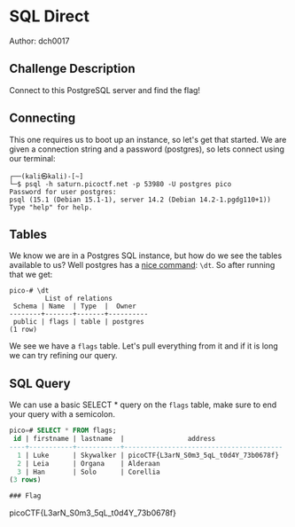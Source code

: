 # SQL Direct
Author: dch0017

## Challenge Description
Connect to this PostgreSQL server and find the flag!

## Connecting
This one requires us to boot up an instance, so let's get that started. 
We are given a connection string and a password (postgres), so lets connect using our terminal:
```console
┌──(kali㉿kali)-[~]
└─$ psql -h saturn.picoctf.net -p 53980 -U postgres pico              
Password for user postgres: 
psql (15.1 (Debian 15.1-1), server 14.2 (Debian 14.2-1.pgdg110+1))
Type "help" for help.
```

## Tables
We know we are in a Postgres SQL instance, but how do we see the tables available to us? Well postgres has a [nice command](https://www.postgresqltutorial.com/postgresql-administration/postgresql-show-tables/): ```\dt```. So after running that we get:
```console
pico-# \dt
         List of relations
 Schema | Name  | Type  |  Owner   
--------+-------+-------+----------
 public | flags | table | postgres
(1 row)

```

We see we have a ``flags`` table. Let's pull everything from it and if it is long we can try refining our query.

## SQL Query
We can use a basic SELECT * query on the ```flags``` table, make sure to end your query with a semicolon.

```sql
pico=# SELECT * FROM flags;  
 id | firstname | lastname  |                address                 
----+-----------+-----------+----------------------------------------
  1 | Luke      | Skywalker | picoCTF{L3arN_S0m3_5qL_t0d4Y_73b0678f}
  2 | Leia      | Organa    | Alderaan
  3 | Han       | Solo      | Corellia
(3 rows)

### Flag
```
picoCTF{L3arN_S0m3_5qL_t0d4Y_73b0678f}
```

